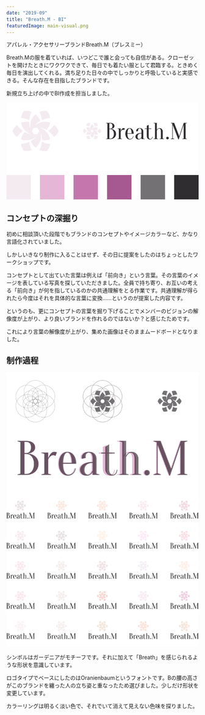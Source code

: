 ```yaml
---
date: "2019-09"
title: "Breath.M - BI"
featuredImage: main-visual.png
---
```


アパレル・アクセサリーブランドBreath.M（ブレスミー）

Breath.Mの服を着ていれば、いつどこで誰と会っても自信がある。クローゼットを開けたときにワクワクできて、毎日でも着たい服として君臨する。ときめく毎日を演出してくれる。満ち足りた日々の中でしっかりと呼吸していると実感できる。そんな存在を目指したブランドです。

新規立ち上げの中でBI作成を担当しました。

![ロゴとカラーパレットの一覧](./overview.png)

## コンセプトの深掘り

初めに相談頂いた段階でもブランドのコンセプトやイメージカラーなど、かなり言語化されていました。

しかしいきなり制作に入ることはせず、その日に提案をしたのはちょっとしたワークショップです。

コンセプトとして出ていた言葉は例えば「前向き」という言葉。その言葉のイメージを表している写真を探していただきました。全員で持ち寄り、お互いの考える「前向き」が何を指しているのかの共通理解をとる作業です。共通理解が得られたら今度はそれを具体的な言葉に変換……というのが提案した内容です。

というのも、更にコンセプトの言葉を掘り下げることでメンバーのビジョンの解像度が上がり、より良いブランドを作れるのではないか？と感じたためです。

これにより言葉の解像度が上がり、集めた画像はそのままムードボードとなりました。

## 制作過程

![色や形の検討中の画像](./process.png)

シンボルはガーデニアがモチーフです。それに加えて「Breath」を感じられるような形状を意識しています。

ロゴタイプでベースにしたのはOranienbaumというフォントです。Bの腰の高さがこのブランドを纏った人の立ち姿と重なったため選びました。少しだけ形状を変更しています。

カラーリングは明るく淡い色で、それでいて消えて見えない色味を探りました。